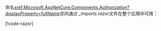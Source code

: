 命名<xref:Microsoft.AspNetCore.Components.Authorization?displayProperty=fullName>空间通过 *_Imports.razor*文件在整个应用中可用：

[!code-razor[](imports-standalone.razor?highlight=3)]
